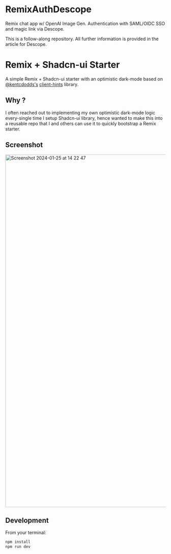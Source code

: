 # RemixAuthDescope
Remix chat app w/ OpenAI Image Gen. Authentication with SAML/OIDC SSO and magic link via Descope.

This is a follow-along repository. All further information is provided in the article for Descope.

# Remix + Shadcn-ui Starter

A simple Remix + Shadcn-ui starter with an optimistic dark-mode based on [@kentcdodds's](https://twitter.com/kentcdodds) [client-hints](https://github.com/epicweb-dev/client-hints/tree/main) library.

## Why ?

I often reached out to implementing my own optimistic dark-mode logic every-single time I setup Shadcn-ui library, hence wanted to make this into a reusable repo that I and others can use it to quickly bootstrap a Remix starter.

## Screenshot


<img width="1107" alt="Screenshot 2024-01-25 at 14 22 47" src="https://github.com/rajeshdavidbabu/remix-shadcn-starter/assets/15684795/4611ba00-be8f-48a9-9648-a59fb56249b6">


## Development

From your terminal:

```sh
npm install
npm run dev
```
